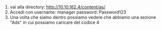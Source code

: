 1) vai  alla directory: http://10.10.162.4/content/as/
2) Accedi con username: manager
                       password:  Password123
3) Una volta che siamo dentro possiamo vedere che abbiamo una sezione "Ads" in cui possiamo caricare del codice
4